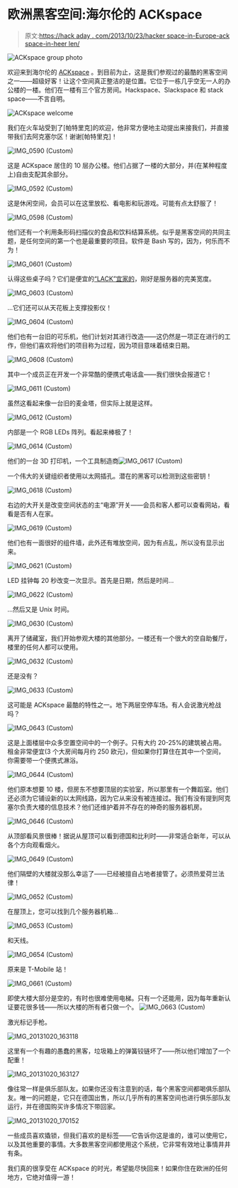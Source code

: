 # 欧洲黑客空间:海尔伦的 ACKspace

> 原文:[https://hack aday . com/2013/10/23/hacker space-in-Europe-ack space-in-heer len/](https://hackaday.com/2013/10/23/hackerspacing-in-europe-ackspace-in-heerlen/)

![ACKspace group photo](../Images/5e8470e6a4258a261adefe26b730fbd8.png)

欢迎来到海尔伦的 [ACKspace](https://ackspace.nl/wiki/Main_Page) 。到目前为止，这是我们参观过的最酷的黑客空间之一——超级好客！让这个空间真正整洁的是位置。它位于一栋几乎空无一人的办公楼的一楼。他们在一楼有三个官方房间。Hackspace、Slackspace 和 stack space——不言自明。

![ACKspace welcome](../Images/71da1f7ab308ef0c38363122c06af43a.png)

我们在火车站受到了[帕特里克]的欢迎，他非常方便地主动提出来接我们，并直接带我们去阿克塞尔区！谢谢[帕特里克]！

![IMG_0590 (Custom)](../Images/f370c6885dd6120ad26bab47d60eeda7.png)

这是 ACKspace 居住的 10 层办公楼。他们占据了一楼的大部分，并(在某种程度上)自由支配其余部分。

![IMG_0592 (Custom)](../Images/3be1f72d3342d43a54864d0439889ca5.png)

这是休闲空间，会员可以在这里放松、看电影和玩游戏。可能有点太舒服了！

![IMG_0598 (Custom)](../Images/67995a8dc3e3ece9c68c6895d04c55f7.png)

他们还有一个利用条形码扫描仪的食品和饮料结算系统。似乎是黑客空间的共同主题，是任何空间的第一个也是最重要的项目。软件是 Bash 写的，因为，何乐而不为！

![IMG_0601 (Custom)](../Images/d185a63fe6171909773755d1a473a5be.png)

认得这些桌子吗？它们是便宜的[“LACK”宜家的](http://makezine.com/2010/01/22/lackrack-ikea-server-racks-for-livi/)，刚好是服务器的完美宽度。

![IMG_0603 (Custom)](../Images/4bf85f871eaf10f402e7ecd8be69d20d.png)

…它们还可以从天花板上支撑投影仪！

![IMG_0604 (Custom)](../Images/6b620699cb40ffd3562178551e9978ab.png)

他们也有一台旧的可乐机，他们计划对其进行改造——这仍然是一项正在进行的工作，但他们喜欢将他们的项目称为过程，因为项目意味着结束日期。

![IMG_0608 (Custom)](../Images/8f06904787cf8b20f32f66ce40bb3eac.png)

其中一个成员正在开发一个非常酷的便携式电话盒——我们很快会报道它！

![IMG_0611 (Custom)](../Images/22cf99d35d9298d3e4f12a80b6c9f318.png)

虽然这看起来像一台旧的麦金塔，但实际上就是这样。

![IMG_0612 (Custom)](../Images/0ffd7be75d377c299a12423a7ea862f4.png)

内部是一个 RGB LEDs 阵列。看起来棒极了！

![IMG_0614 (Custom)](../Images/82532cbaaf9e0dd9f6a08690c787158d.png)

他们的一台 3D 打印机，一个工具制造商![IMG_0617 (Custom)](../Images/dfdaed648007088886c9e73ac4439cc4.png)

一个伟大的关键组织者使用以太网插孔。潜在的黑客可以检测到这些密钥！

![IMG_0618 (Custom)](../Images/8865ef8b72a0932890efbcfa3ad46672.png)

右边的大开关是改变空间状态的主“电源”开关——会员和客人都可以查看网站，看看是否有人在家。

![IMG_0619 (Custom)](../Images/d19a5153a9d8387e52a77e8cf4655ac1.png)

他们也有一面很好的组件墙，此外还有堆放空间，因为有点乱，所以没有显示出来。

![IMG_0621 (Custom)](../Images/337a96ba28c3b6e945d69121b2fbe36b.png)

LED 挂钟每 20 秒改变一次显示。首先是日期，然后是时间…

![IMG_0622 (Custom)](../Images/31eb620e741ad290a86d8b943c9932b1.png)

…然后又是 Unix 时间。

![IMG_0630 (Custom)](../Images/0534bd2f1eccd964a354098a7e8f4573.png)

离开了储藏室，我们开始参观大楼的其他部分。一楼还有一个很大的空自助餐厅，楼里的任何人都可以使用。

![IMG_0632 (Custom)](../Images/c68b38011113cac4941de3d22a239e97.png)

还是没有？

![IMG_0633 (Custom)](../Images/48d551ac5ccdf933ed177b16a6408f10.png)

这可能是 ACKspace 最酷的特性之一。地下两层空停车场。有人会说激光枪战吗？

![IMG_0643 (Custom)](../Images/947f1aba12cb11e8ae17a64e42e1f68f.png)

这是上面楼层中众多空置空间中的一个例子。只有大约 20-25%的建筑被占用。租金非常便宜(3 个大房间每月约 250 欧元)，但如果你打算住在其中一个空间，你需要带一个便携式淋浴。

![IMG_0644 (Custom)](../Images/2285d22642ebfb3d446d27fda1037015.png)

他们原本想要 10 楼，但房东不想要顶层的实验室，所以那里有一个舞蹈室。他们还必须为它铺设新的以太网线路，因为它从来没有被连接过。我们有没有提到阿克塞尔负责大楼的信息技术？他们还维护着并不存在的神奇的服务器机房。

![IMG_0646 (Custom)](../Images/4c4f748f4348c1776591cb5627b1d83c.png)

从顶部看风景很棒！据说从屋顶可以看到德国和比利时——非常适合新年，可以从各个方向观看烟火。

![IMG_0649 (Custom)](../Images/9e159a6e43baf44ea8659dc021ea62ad.png)

他们隔壁的大楼就没那么幸运了——已经被擅自占地者接管了。必须热爱荷兰法律！

![IMG_0652 (Custom)](../Images/81faadfaff5a2bd3aa152bb741d6039d.png)

在屋顶上，您可以找到几个服务器机箱…

![IMG_0653 (Custom)](../Images/e1b149436f76cf7440a90ec056f7bb09.png)

和天线。

![IMG_0654 (Custom)](../Images/6f255c730c30c895a4d8aaa98dea09af.png)

原来是 T-Mobile 站！

![IMG_0661 (Custom)](../Images/65633fdc3efb5542d81ff22b5adaebc1.png)

即使大楼大部分是空的，有时也很难使用电梯。只有一个还能用，因为每年重新认证要花很多钱——所以大楼的所有者只做一个。
![IMG_0663 (Custom)](../Images/b68e88acc138f2d4df625933b421ff77.png)

激光标记手枪。

![IMG_20131020_163118](../Images/e7f1ca17b8862cae6881d6dcac66bbcc.png)

这里有一个有趣的愚蠢的黑客，垃圾箱上的弹簧铰链坏了——所以他们增加了一个配重！

![IMG_20131020_163127](../Images/49d154d1279b95f68508418e76023d0a.png)

像往常一样是俱乐部队友。如果你还没有注意到的话，每个黑客空间都喝俱乐部队友。唯一的问题是，它只在德国出售，所以几乎所有的黑客空间也进行俱乐部队友运行，并在德国购买许多情况下带回家。

![IMG_20131020_170152](../Images/38bfbc5b272606434e793cc1c7b88630.png)

一些成员喜欢撬锁，但我们喜欢的是标签——它告诉你这是谁的，谁可以使用它，以及其他重要的事情。大多数黑客空间都使用这个系统，它非常有效地让事情井井有条。

我们真的很享受在 ACKspace 的时光，希望能尽快回来！如果你住在欧洲的任何地方，它绝对值得一游！